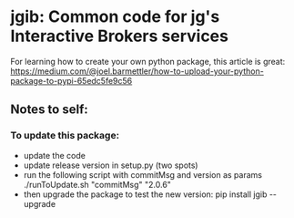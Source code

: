 # jgib: Common code for jg's Interactive Brokers services

For learning how to create your own python package, this article is great:
https://medium.com/@joel.barmettler/how-to-upload-your-python-package-to-pypi-65edc5fe9c56


## Notes to self:
### To update this package:
- update the code
- update release version in setup.py (two spots)
- run the following script with commitMsg and version as params
    ./runToUpdate.sh "commitMsg" "2.0.6"
- then upgrade the package to test the new version: pip install jgib --upgrade





